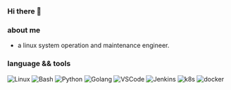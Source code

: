 ### Hi there 👋

<!--
**confucuis/confucuis** is a ✨ _special_ ✨ repository because its `README.md` (this file) appears on your GitHub profile.

Here are some ideas to get you started:

- 🔭 I’m currently working on ...
- 🌱 I’m currently learning ...
- 👯 I’m looking to collaborate on ...
- 🤔 I’m looking for help with ...
- 💬 Ask me about ...
- 📫 How to reach me: ...
- 😄 Pronouns: ...
- ⚡ Fun fact: ...
-->
### about me
- a linux system operation and maintenance engineer.
### language && tools
<!--
![](https://camo.githubusercontent.com/e542b737861584012d168b77b896a4013209092d1058fe4ab518c892ac78ee52/68747470733a2f2f696d672e736869656c64732e696f2f62616467652f2d4c696e75782d3035313232413f7374796c653d666c6174266c6f676f3d6c696e7578266c6f676f436f6c6f723d7768697465)
![](https://camo.githubusercontent.com/06af910a1c006c39defcef7a4f4db9e58807a43b417a575a2da1e6e282a44e26/68747470733a2f2f696d672e736869656c64732e696f2f62616467652f5368656c6c2d3035313232413f7374796c653d666c6174266c6f676f3d676e752d62617368266c6f676f436f6c6f723d7768697465)
![](https://camo.githubusercontent.com/071e45d0c457ee0193625d292ee20129da9775bcc619df46663edb0659388654/68747470733a2f2f696d672e736869656c64732e696f2f62616467652f2d507974686f6e2d3035313232413f7374796c653d666c6174266c6f676f3d707974686f6e)
![](https://camo.githubusercontent.com/8e9e748b005bab34cc62b8a765a8dbcc50033d90aac9852c11659bd393cbe7ba/68747470733a2f2f696d672e736869656c64732e696f2f62616467652f2d446f636b65722d3035313232413f7374796c653d666c6174266c6f676f3d646f636b6572)
![](https://camo.githubusercontent.com/c043ecea4c9fdcebd8482d91f5f7ab0b7a8d5a6d1cc335693c0f69539e3e6364/68747470733a2f2f696d672e736869656c64732e696f2f62616467652f2d4b756265726e657465732d3035313232413f7374796c653d666c6174266c6f676f3d6b756265726e65746573)
-->
![Linux](https://img.shields.io/badge/Linux-0078D6?logo=linuxs&logoColor=white)
![Bash](https://img.shields.io/badge/Bash-14354C?logo=bash&logoColor=white)
![Python](https://img.shields.io/badge/Python-14354C.svg?logo=python&logoColor=white)
![Golang](https://img.shields.io/badge/Golang-00ADD8.svg?logo=go&logoColor=white)
![VSCode](https://img.shields.io/badge/VSCode-007ACC?logo=visual-studio-code&logoColor=white)
![Jenkins](https://img.shields.io/badge/Jenkins-14354C?logo=Jenkins&logoColor=white?style=plastic)
![k8s](https://img.shields.io/badge/K8s-14354C.svg?logo=k8s&logoColor=white)
![docker](https://img.shields.io/badge/Docker-14354C.svg?logo=docker&logoColor=white)
